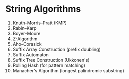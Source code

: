 # String Algorithms

1. Knuth–Morris–Pratt (KMP)  
2. Rabin–Karp  
3. Boyer–Moore  
4. Z-Algorithm  
5. Aho–Corasick  
6. Suffix Array Construction (prefix doubling)  
7. Suffix Automaton  
8. Suffix Tree Construction (Ukkonen's)  
9. Rolling Hash (for pattern matching)  
10. Manacher's Algorithm (longest palindromic substring)

